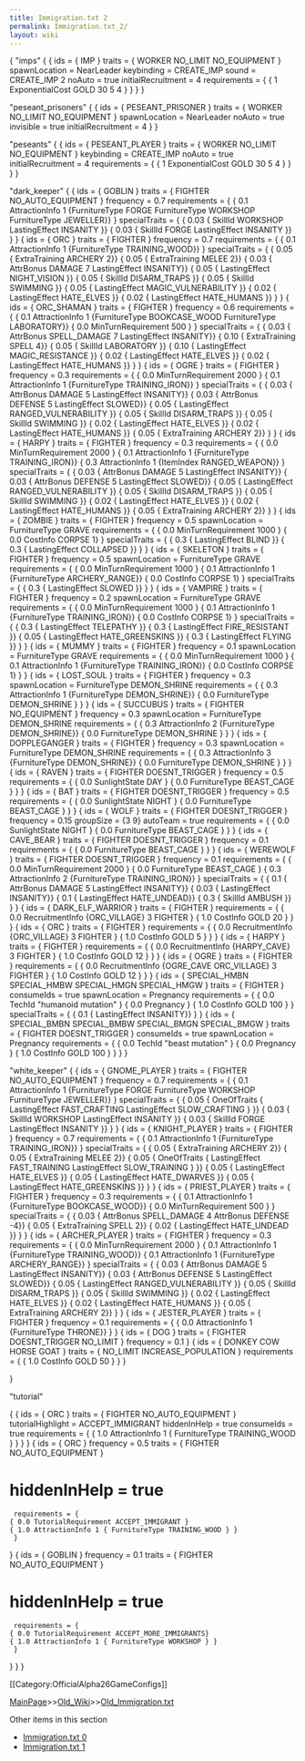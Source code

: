 ```yaml
---
title: Immigration.txt 2
permalink: Immigration.txt_2/
layout: wiki
---
```

 {
  &quot;imps&quot;
  {
   {
     ids = { IMP }
     traits = { WORKER NO_LIMIT NO_EQUIPMENT }
     spawnLocation = NearLeader
     keybinding = CREATE_IMP
     sound = CREATE_IMP 2
     noAuto = true
     initialRecruitment = 4
     requirements = {
    { 1 ExponentialCost GOLD 30 5 4 }
     }
   }
  }

  &quot;peseant_prisoners&quot;
  {
   {
     ids = { PESEANT_PRISONER }
     traits = { WORKER NO_LIMIT NO_EQUIPMENT }
     spawnLocation = NearLeader
     noAuto = true
     invisible = true
     initialRecruitment = 4
   }
  }

  &quot;peseants&quot;
  {
   {
     ids = { PESEANT_PLAYER }
     traits = { WORKER NO_LIMIT NO_EQUIPMENT }
     keybinding = CREATE_IMP
     noAuto = true
     initialRecruitment = 4
     requirements = {
    { 1 ExponentialCost GOLD 30 5 4 }
     }
   }
  }

  &quot;dark_keeper&quot;
  {
   {
     ids = { GOBLIN }
     traits = { FIGHTER NO_AUTO_EQUIPMENT }
     frequency = 0.7
     requirements = {
    { 0.1 AttractionInfo 1 {FurnitureType FORGE FurnitureType WORKSHOP FurnitureType JEWELLER}}
     }
     specialTraits = {
    { 0.03 { SkillId WORKSHOP LastingEffect INSANITY }}
    { 0.03 { SkillId FORGE LastingEffect INSANITY }}
     }
   }
   {
     ids = { ORC }
     traits = { FIGHTER }
     frequency = 0.7
     requirements = {
    { 0.1 AttractionInfo 1 {FurnitureType TRAINING_WOOD}}
     }
     specialTraits = {
     { 0.05 { ExtraTraining ARCHERY 2}}
     { 0.05 { ExtraTraining MELEE 2}}
     { 0.03 { AttrBonus DAMAGE 7 LastingEffect INSANITY}}
     { 0.05 { LastingEffect NIGHT_VISION }}
     { 0.05 { SkillId DISARM_TRAPS }}
     { 0.05 { SkillId SWIMMING }}
     { 0.05 { LastingEffect MAGIC_VULNERABILITY }}
     { 0.02 { LastingEffect HATE_ELVES }}
     { 0.02 { LastingEffect HATE_HUMANS }}
     }
   }
   {
     ids = { ORC_SHAMAN }
     traits = { FIGHTER }
     frequency = 0.6
     requirements = {
    { 0.1 AttractionInfo 1 {FurnitureType BOOKCASE_WOOD FurnitureType LABORATORY}}
    { 0.0 MinTurnRequirement 500 }
     }
     specialTraits = {
     { 0.03 { AttrBonus SPELL_DAMAGE 7 LastingEffect INSANITY}}
     { 0.10 { ExtraTraining SPELL 4}}
     { 0.05 { SkillId LABORATORY }}
     { 0.10 { LastingEffect MAGIC_RESISTANCE }}
     { 0.02 { LastingEffect HATE_ELVES }}
     { 0.02 { LastingEffect HATE_HUMANS }}
     }
   }
   {
     ids = { OGRE }
     traits = { FIGHTER }
     frequency = 0.3
     requirements = {
    { 0.0 MinTurnRequirement 2000 }
    { 0.1 AttractionInfo 1 {FurnitureType TRAINING_IRON}}
     }
     specialTraits = {
     { 0.03 { AttrBonus DAMAGE 5 LastingEffect INSANITY}}
     { 0.03 { AttrBonus DEFENSE 5 LastingEffect SLOWED}}
     { 0.05 { LastingEffect RANGED_VULNERABILITY }}
     { 0.05 { SkillId DISARM_TRAPS }}
     { 0.05 { SkillId SWIMMING }}
     { 0.02 { LastingEffect HATE_ELVES }}
     { 0.02 { LastingEffect HATE_HUMANS }}
     { 0.05 { ExtraTraining ARCHERY 2}}
     }
   }
   {
     ids = { HARPY }
     traits = { FIGHTER }
     frequency = 0.3
     requirements = {
    { 0.0 MinTurnRequirement 2000 }
    { 0.1 AttractionInfo 1 {FurnitureType TRAINING_IRON}}
    { 0.3 AttractionInfo 1 {ItemIndex RANGED_WEAPON}}
     }
     specialTraits = {
     { 0.03 { AttrBonus DAMAGE 5 LastingEffect INSANITY}}
     { 0.03 { AttrBonus DEFENSE 5 LastingEffect SLOWED}}
     { 0.05 { LastingEffect RANGED_VULNERABILITY }}
     { 0.05 { SkillId DISARM_TRAPS }}
     { 0.05 { SkillId SWIMMING }}
     { 0.02 { LastingEffect HATE_ELVES }}
     { 0.02 { LastingEffect HATE_HUMANS }}
     { 0.05 { ExtraTraining ARCHERY 2}}
     }
   }
   {
     ids = { ZOMBIE }
     traits = { FIGHTER }
     frequency = 0.5
     spawnLocation = FurnitureType GRAVE
     requirements = {
    { 0.0 MinTurnRequirement 1000 }
    { 0.0 CostInfo CORPSE 1}
     }
     specialTraits = {
     { 0.3 { LastingEffect BLIND }}
     { 0.3 { LastingEffect COLLAPSED }}
     }
   }
   {
     ids = { SKELETON }
     traits = { FIGHTER }
     frequency = 0.5
     spawnLocation = FurnitureType GRAVE
     requirements = {
    { 0.0 MinTurnRequirement 1000 }
    { 0.1 AttractionInfo 1 {FurnitureType ARCHERY_RANGE}}
    { 0.0 CostInfo CORPSE 1}
     }
     specialTraits = {
     { 0.3 { LastingEffect SLOWED }}
     }
   }
   {
     ids = { VAMPIRE }
     traits = { FIGHTER }
     frequency = 0.2
     spawnLocation = FurnitureType GRAVE
     requirements = {
    { 0.0 MinTurnRequirement 1000 }
    { 0.1 AttractionInfo 1 {FurnitureType TRAINING_IRON}}
    { 0.0 CostInfo CORPSE 1}
     }
     specialTraits = {
     { 0.3 { LastingEffect TELEPATHY }}
     { 0.3 { LastingEffect FIRE_RESISTANT }}
     { 0.05 { LastingEffect HATE_GREENSKINS }}
     { 0.3 { LastingEffect FLYING }}
     }
   }
   {
     ids = { MUMMY }
     traits = { FIGHTER }
     frequency = 0.1
     spawnLocation = FurnitureType GRAVE
     requirements = {
    { 0.0 MinTurnRequirement 1000 }
    { 0.1 AttractionInfo 1 {FurnitureType TRAINING_IRON}}
    { 0.0 CostInfo CORPSE 1}
     }
   }
   {
     ids = { LOST_SOUL }
     traits = { FIGHTER }
     frequency = 0.3
     spawnLocation = FurnitureType DEMON_SHRINE
     requirements = {
    { 0.3 AttractionInfo 1 {FurnitureType DEMON_SHRINE}}
    { 0.0 FurnitureType DEMON_SHRINE }
     }
   }
   {
     ids = { SUCCUBUS }
     traits = { FIGHTER NO_EQUIPMENT }
     frequency = 0.3
     spawnLocation = FurnitureType DEMON_SHRINE
     requirements = {
    { 0.3 AttractionInfo 2 {FurnitureType DEMON_SHRINE}}
    { 0.0 FurnitureType DEMON_SHRINE }
     }
   }
   {
     ids = { DOPPLEGANGER }
     traits = { FIGHTER }
     frequency = 0.3
     spawnLocation = FurnitureType DEMON_SHRINE
     requirements = {
    { 0.3 AttractionInfo 3 {FurnitureType DEMON_SHRINE}}
    { 0.0 FurnitureType DEMON_SHRINE }
     }
   }
   {
     ids = { RAVEN }
     traits = { FIGHTER DOESNT_TRIGGER }
     frequency = 0.5
     requirements = {
    { 0.0 SunlightState DAY }
    { 0.0 FurnitureType BEAST_CAGE }
     }
   }
   {
     ids = { BAT }
     traits = { FIGHTER DOESNT_TRIGGER }
     frequency = 0.5
     requirements = {
    { 0.0 SunlightState NIGHT }
    { 0.0 FurnitureType BEAST_CAGE }
     }
   }
   {
     ids = { WOLF }
     traits = { FIGHTER DOESNT_TRIGGER }
     frequency = 0.15
     groupSize = {3 9}
     autoTeam = true
     requirements = {
    { 0.0 SunlightState NIGHT }
    { 0.0 FurnitureType BEAST_CAGE }
     }
   }
   {
     ids = { CAVE_BEAR }
     traits = { FIGHTER DOESNT_TRIGGER }
     frequency = 0.1
     requirements = {
    { 0.0 FurnitureType BEAST_CAGE }
     }
   }
   {
     ids = { WEREWOLF }
     traits = { FIGHTER DOESNT_TRIGGER }
     frequency = 0.1
     requirements = {
    { 0.0 MinTurnRequirement 2000 }
    { 0.0 FurnitureType BEAST_CAGE }
    { 0.3 AttractionInfo 2 {FurnitureType TRAINING_IRON}}
     }
     specialTraits = {
     { 0.1 { AttrBonus DAMAGE 5 LastingEffect INSANITY}}
     { 0.03 { LastingEffect INSANITY}}
     { 0.1 { LastingEffect HATE_UNDEAD}}
     { 0.3 { SkillId AMBUSH }}
     }
   }
   {
     ids = { DARK_ELF_WARRIOR }
     traits = { FIGHTER }
     requirements = {
    { 0.0 RecruitmentInfo {ORC_VILLAGE} 3 FIGHTER }
    { 1.0 CostInfo GOLD 20 }
     }
   }
   {
     ids = { ORC }
     traits = { FIGHTER }
     requirements = {
    { 0.0 RecruitmentInfo {ORC_VILLAGE} 3 FIGHTER }
    { 1.0 CostInfo GOLD 5 }
     }
   }
   {
     ids = { HARPY }
     traits = { FIGHTER }
     requirements = {
    { 0.0 RecruitmentInfo {HARPY_CAVE} 3 FIGHTER }
    { 1.0 CostInfo GOLD 12 }
     }
   }
   {
     ids = { OGRE }
     traits = { FIGHTER }
     requirements = {
    { 0.0 RecruitmentInfo {OGRE_CAVE ORC_VILLAGE} 3 FIGHTER }
    { 1.0 CostInfo GOLD 12 }
     }
   }
   {
     ids = { SPECIAL_HMBN SPECIAL_HMBW SPECIAL_HMGN SPECIAL_HMGW }
     traits = { FIGHTER }
     consumeIds = true
     spawnLocation = Pregnancy
     requirements = {
    { 0.0 TechId &quot;humanoid mutation&quot; }
    { 0.0 Pregnancy }
    { 1.0 CostInfo GOLD 100 }
     }
     specialTraits = {
     { 0.1 { LastingEffect INSANITY}}
     }
   }
   {
     ids = { SPECIAL_BMBN SPECIAL_BMBW SPECIAL_BMGN SPECIAL_BMGW }
     traits = { FIGHTER DOESNT_TRIGGER }
     consumeIds = true
     spawnLocation = Pregnancy
     requirements = {
    { 0.0 TechId &quot;beast mutation&quot; }
    { 0.0 Pregnancy }
    { 1.0 CostInfo GOLD 100 }
     }
   }
  }

  &quot;white_keeper&quot;
  {
   {
     ids = { GNOME_PLAYER }
     traits = { FIGHTER NO_AUTO_EQUIPMENT }
     frequency = 0.7
     requirements = {
    { 0.1 AttractionInfo 1 {FurnitureType FORGE FurnitureType WORKSHOP FurnitureType JEWELLER}}
     }
     specialTraits = {
    { 0.05 { OneOfTraits { LastingEffect FAST_CRAFTING LastingEffect SLOW_CRAFTING } }}
    { 0.03 { SkillId WORKSHOP LastingEffect INSANITY }}
    { 0.03 { SkillId FORGE LastingEffect INSANITY }}
     }
   }
   {
     ids = { KNIGHT_PLAYER }
     traits = { FIGHTER }
     frequency = 0.7
     requirements = {
    { 0.1 AttractionInfo 1 {FurnitureType TRAINING_IRON}}
     }
     specialTraits = {
     { 0.05 { ExtraTraining ARCHERY 2}}
     { 0.05 { ExtraTraining MELEE 2}}
     { 0.05 { OneOfTraits { LastingEffect FAST_TRAINING LastingEffect SLOW_TRAINING } }}
     { 0.05 { LastingEffect HATE_ELVES }}
     { 0.05 { LastingEffect HATE_DWARVES }}
     { 0.05 { LastingEffect HATE_GREENSKINS }}
     }
   }
   {
     ids = { PRIEST_PLAYER }
     traits = { FIGHTER }
     frequency = 0.3
     requirements = {
    { 0.1 AttractionInfo 1 {FurnitureType BOOKCASE_WOOD}}
    { 0.0 MinTurnRequirement 500 }
     }
     specialTraits = {
     { 0.03 { AttrBonus SPELL_DAMAGE 4 AttrBonus DEFENSE -4}}
     { 0.05 { ExtraTraining SPELL 2}}
     { 0.02 { LastingEffect HATE_UNDEAD }}
     }
   }
   {
     ids = { ARCHER_PLAYER }
     traits = { FIGHTER }
     frequency = 0.3
     requirements = {
    { 0.0 MinTurnRequirement 2000 }
    { 0.1 AttractionInfo 1 {FurnitureType TRAINING_WOOD}}
    { 0.1 AttractionInfo 1 {FurnitureType ARCHERY_RANGE}}
     }
     specialTraits = {
     { 0.03 { AttrBonus DAMAGE 5 LastingEffect INSANITY}}
     { 0.03 { AttrBonus DEFENSE 5 LastingEffect SLOWED}}
     { 0.05 { LastingEffect RANGED_VULNERABILITY }}
     { 0.05 { SkillId DISARM_TRAPS }}
     { 0.05 { SkillId SWIMMING }}
     { 0.02 { LastingEffect HATE_ELVES }}
     { 0.02 { LastingEffect HATE_HUMANS }}
     { 0.05 { ExtraTraining ARCHERY 2}}
     }
   }
   {
     ids = { JESTER_PLAYER }
     traits = { FIGHTER }
     frequency = 0.1
     requirements = {
    { 0.0 AttractionInfo 1 {FurnitureType THRONE}}
     }
   }
   {
     ids = { DOG }
     traits = { FIGHTER DOESNT_TRIGGER NO_LIMIT }
     frequency = 0.1
   }
   {
     ids = { DONKEY COW HORSE GOAT }
     traits = { NO_LIMIT INCREASE_POPULATION }
     requirements = {
    { 1.0 CostInfo GOLD 50 }
     }
   }

  }

  &quot;tutorial&quot;

  {
   {
     ids = { ORC }
     traits = { FIGHTER NO_AUTO_EQUIPMENT }
     tutorialHighlight = ACCEPT_IMMIGRANT
     hiddenInHelp = true
     consumeIds = true
     requirements = {
    { 1.0 AttractionInfo 1 { FurnitureType TRAINING_WOOD } } 
     }
   }
   {
     ids = { ORC }
     frequency = 0.5
     traits = { FIGHTER NO_AUTO_EQUIPMENT }
 #          hiddenInHelp = true
     requirements = {
    { 0.0 TutorialRequirement ACCEPT_IMMIGRANT }
    { 1.0 AttractionInfo 1 { FurnitureType TRAINING_WOOD } } 
     }
   }
   {
     ids = { GOBLIN }
     frequency = 0.1
     traits = { FIGHTER NO_AUTO_EQUIPMENT }
 #          hiddenInHelp = true
     requirements = {
    { 0.0 TutorialRequirement ACCEPT_MORE_IMMIGRANTS}
    { 1.0 AttractionInfo 1 { FurnitureType WORKSHOP } } 
     }
   }
  }
 }

[[Category:OfficialAlpha26GameConfigs]]

[MainPage](/keeperrl_wiki/ "wikilink")>>[Old_Wiki](/keeperrl_wiki/Old_Wiki "wikilink")>>[Old_Immigration.txt](/keeperrl_wiki/Old_Immigration.txt "wikilink")

Other items in this section
-    [Immigration.txt 0](/keeperrl_wiki/Immigration.txt_0 "wikilink")
-    [Immigration.txt 1](/keeperrl_wiki/Immigration.txt_1 "wikilink")
